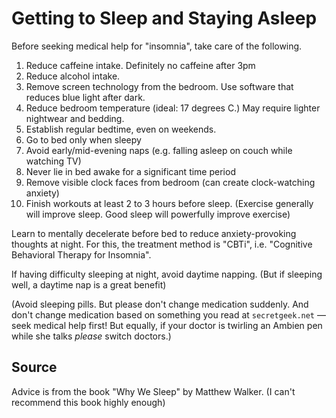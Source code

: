 ﻿# Getting to Sleep and Staying Asleep

Before seeking medical help for "insomnia", take care of the following.

1. Reduce caffeine intake. Definitely no caffeine after 3pm
2. Reduce alcohol intake.
3. Remove screen technology from the bedroom. Use software that reduces blue light after dark.
4. Reduce bedroom temperature (ideal: 17 degrees C.) May require lighter nightwear and bedding.
5. Establish regular bedtime, even on weekends.
6. Go to bed only when sleepy
7. Avoid early/mid-evening naps (e.g. falling asleep on couch while watching TV)
8. Never lie in bed awake for a significant time period
9. Remove visible clock faces from bedroom (can create clock-watching anxiety)
10. Finish workouts at least 2 to 3 hours before sleep. (Exercise generally will improve sleep. Good sleep will powerfully improve exercise)

Learn to mentally decelerate before bed to reduce anxiety-provoking thoughts at night. For this, the treatment method is "CBTi", i.e. "Cognitive Behavioral Therapy for Insomnia".

If having difficulty sleeping at night, avoid daytime napping. (But if sleeping well, a daytime nap is a great benefit)

(Avoid sleeping pills. But please don't change medication suddenly. And don't change medication based on something you read at `secretgeek.net` &mdash; seek medical help first! But equally, if your doctor is twirling an Ambien pen while she talks *please* switch doctors.)

## Source

Advice is from the book "Why We Sleep" by Matthew Walker. (I can't recommend this book highly enough)